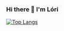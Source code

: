 ### Hi there 👋 I'm Lóri


[![Top Langs](https://github-readme-stats.vercel.app/api/top-langs/?username=anuraghazra&langs_count=8)](https://github.com/912-Gagyi-LeventeLorant/github-readme-stats)




<!--
**912-Gagyi-LeventeLorant/912-Gagyi-LeventeLorant** is a ✨ _special_ ✨ repository because its `README.md` (this file) appears on your GitHub profile.

Here are some ideas to get you started:

- 🔭 I’m currently working on ...
- 🌱 I’m currently learning ...
- 👯 I’m looking to collaborate on ...
- 🤔 I’m looking for help with ...
- 💬 Ask me about ...
- 📫 How to reach me: ...
- 😄 Pronouns: ...
- ⚡ Fun fact: ...
-->
